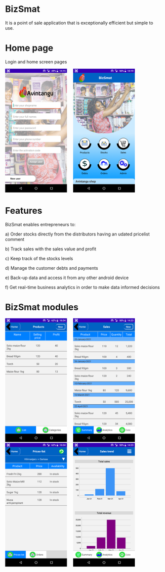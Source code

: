 # BizSmat 
It is a point of sale application that is exceptionally efficient but simple to use.
</br>

# Home page
Login and home screen pages
<div>
<img src="https://github.com/stvcheche/BizSmat/blob/master/Raw/bizassign.png" width="200"/>
  &nbsp;&nbsp;&nbsp;
<img src="https://github.com/stvcheche/BizSmat/blob/master/Raw/bizhome.png" width="200"/>
</div>

# Features
BizSmat enables entrepreneurs to: 

a) Order stocks directly from the distributors having an udated pricelist comment

b) Track sales with the sales value and profit 

c) Keep track of the stocks levels 

d) Manage the customer debts and payments 

e) Back-up data and access it from any other android device 

f) Get real-time business analytics in order to make data informed decisions

# BizSmat modules
<div>
<img src="https://github.com/stvcheche/BizSmat/blob/master/Raw/products.png" width="200"/>
&nbsp;&nbsp;&nbsp;

<img src="https://github.com/stvcheche/BizSmat/blob/master/Raw/bizsales.png" width="200"/>
&nbsp;&nbsp;&nbsp;

<img src="https://github.com/stvcheche/BizSmat/blob/master/Raw/orders.png" width="200"/>
&nbsp;&nbsp;&nbsp;

<img src="https://github.com/stvcheche/BizSmat/blob/master/Raw/bizlitics.png" width="200"/>
</div>




